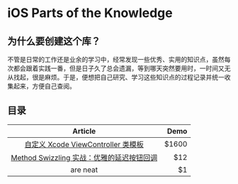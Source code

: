 # iOS Parts of the Knowledge



## 为什么要创建这个库？

不管是日常的工作还是业余的学习中，经常发现一些优秀、实用的知识点，虽然每次都会跟着实践一番，但是日子久了总会遗漏，等到哪天突然要用时，一时间又无从找起，很是麻烦。于是，便想把自己研究、学习这些知识点的过程记录并统一收集起来，方便自己查阅。

## 目录


| Article | Demo |
|:---------------:| -------------:|
|[自定义 Xcode ViewController 类模板](http://blog.ifelseboyxx.com/2017/01/02/Xcode-VC-Template/) |         $1600 |
|[Method Swizzling 实战：优雅的延迟按钮回调](http://blog.ifelseboyxx.com/2017/02/03/MethodSwizzlingDemo/)        |           $12 |
| are neat        |            $1 |